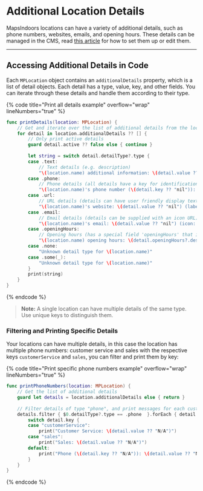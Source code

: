 
# Additional Location Details

MapsIndoors locations can have a variety of additional details, such as phone numbers, websites, emails, and opening hours. These details can be managed in the CMS, read [this article](products/cms/additional-location-details.md) for how to set them up or edit them.

---

## Accessing Additional Details in Code

Each `MPLocation` object contains an `additionalDetails` property, which is a list of detail objects. Each detail has a type, value, key, and other fields. You can iterate through these details and handle them according to their type.

{% code title="Print all details example" overflow="wrap" lineNumbers="true" %}
```swift
func printDetails(location: MPLocation) {
    // Get and iterate over the list of additional details from the location
    for detail in location.additionalDetails ?? [] {
        // Only print active details
        guard detail.active ?? false else { continue }
        
        let string = switch detail.detailType?.type {
        case .text:
            // Text details (e.g. description)
            "\(location.name) additional information: \(detail.value ?? "nil")"
        case .phone:
            // Phone details (all details have a key for identification)
            "\(location.name)'s phone number (\(detail.key ?? "nil")): \(detail.value ?? "nil")"
        case .url:
            // URL details (details can have user friendly display text)
            "\(location.name)'s website: \(detail.value ?? "nil") (label: \(detail.displayText ?? "nil"))"
        case .email:
            // Email details (details can be supplied with an icon URL)
            "\(location.name)'s email: \(detail.value ?? "nil") (icon: \(detail.icon ?? "nil"))"
        case .openingHours:
            // Opening hours (has a special field 'openingHours' that is only used for this
            "\(location.name) opening hours: \(detail.openingHours?.description ?? "No opening hours")"
        case .none:
            "Unknown detail type for \(location.name)"
        case .some(_):
            "Unknown detail type for \(location.name)"
        }
        print(string)
    }
}
```
{% endcode %}

> **Note:** A single location can have multiple details of the same type. Use unique keys to distinguish them.

### Filtering and Printing Specific Details

Your locations can have multiple details, in this case the location has multiple phone numbers: customer service and sales with the respective keys `customerService` and `sales`, you can filter and print them by key:

{% code title="Print specific phone numbers example" overflow="wrap" lineNumbers="true" %}
```swift
func printPhoneNumbers(location: MPLocation) {
    // Get the list of additional details
    guard let details = location.additionalDetails else { return }
    
    // Filter details of type "phone", and print messages for each custom key in your data
    details.filter { $0.detailType?.type == .phone  }.forEach { detail in
        switch detail.key {
        case "customerService":
            print("Customer Service: \(detail.value ?? "N/A")")
        case "sales":
            print("Sales: \(detail.value ?? "N/A")")
        default:
            print("Phone (\(detail.key ?? "N/A")): \(detail.value ?? "N/A")")
        }
    }
}
```
{% endcode %}